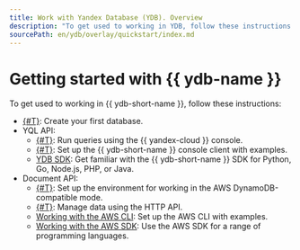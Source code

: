 ```yaml
---
title: Work with Yandex Database (YDB). Overview
description: "To get used to working in YDB, follow these instructions. Create database, work with databases in the management console, work with YDB CLI, work with YDB SDK, set up AWS, work with data in HTTP, work with AWS CLI, work with AWS SDK."
sourcePath: en/ydb/overlay/quickstart/index.md
---
```



# Getting started with {{ ydb-name }}

To get used to working in {{ ydb-short-name }}, follow these instructions:

* [{#T}](create-db.md): Create your first database.
* YQL API:
  * [{#T}](yql-api/ydb-ui.md): Run queries using the {{ yandex-cloud }} console.
  * [{#T}](yql-api/ydb-cli.md): Set up the {{ ydb-short-name }} console client with examples.
  * [YDB SDK](../reference/ydb-sdk/index.md): Get familiar with the {{ ydb-short-name }} SDK for Python, Go, Node.js, PHP, or Java.
* Document API:
  * [{#T}](document-api/aws-setup.md): Set up the environment for working in the AWS DynamoDB-compatible mode.
  * [{#T}](document-api/aws-http.md): Manage data using the HTTP API.
  * [Working with the AWS CLI](document-api/aws-cli/index.md): Set up the AWS CLI with examples.
  * [Working with the AWS SDK](document-api/aws-sdk/index.md): Use the AWS SDK for a range of programming languages.
